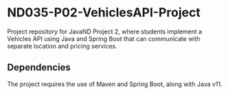 # ND035-P02-VehiclesAPI-Project

Project repository for JavaND Project 2, where students implement a Vehicles API using Java and Spring Boot that can communicate with separate location and pricing services.

## Dependencies

The project requires the use of Maven and Spring Boot, along with Java v11.
